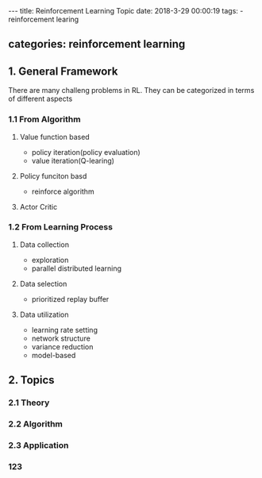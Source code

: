 <link rel="stylesheet" type="text/css" href="./auto_index.css" />
---
title:  Reinforcement Learning Topic 
date: 2018-3-29 00:00:19
tags:
    -  reinforcement learing
  
categories:  reinforcement learning
---



## 1. General Framework

 There are many challeng problems in RL. They can be categorized in terms of different aspects
 
### 1.1 From Algorithm 

 1. Value function based

	 - policy iteration(policy evaluation)
	 - value iteration(Q-learing)

 2. Policy funciton basd

 	 - reinforce algorithm

 3. Actor Critic

### 1.2 From Learning Process

  1. Data collection
        * exploration
        * parallel distributed learning
    
  2. Data selection

      * prioritized replay buffer

  3. Data utilization
      
     * learning rate setting
     * network structure
     * variance reduction
     * model-based


## 2. Topics 

### 2.1 Theory

### 2.2 Algorithm

### 2.3 Application
### 123



    